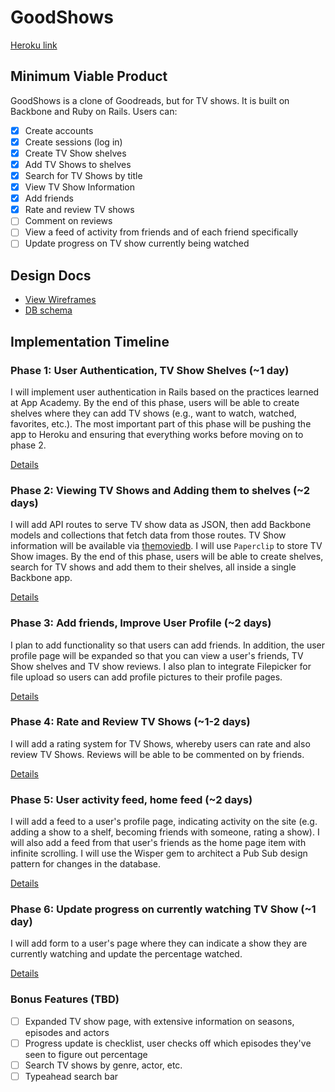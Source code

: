 # GoodShows

[Heroku link][heroku]

[heroku]: http://www.goodshows.io

## Minimum Viable Product
GoodShows is a clone of Goodreads, but for TV shows. It is built on Backbone and Ruby on Rails. Users can:


- [x] Create accounts
- [x] Create sessions (log in)
- [x] Create TV Show shelves
- [x] Add TV Shows to shelves
- [x] Search for TV Shows by title
- [x] View TV Show Information
- [x] Add friends
- [x] Rate and review TV shows
- [ ] Comment on reviews
- [ ] View a feed of activity from friends and of each friend specifically
- [ ] Update progress on TV show currently being watched

## Design Docs
* [View Wireframes][views]
* [DB schema][schema]

[views]: ./docs/views.md
[schema]: ./docs/schema.md

## Implementation Timeline

### Phase 1: User Authentication, TV Show Shelves (~1 day)
I will implement user authentication in Rails based on the practices learned at
App Academy. By the end of this phase, users will be able to create shelves where they can add TV shows (e.g., want to watch, watched, favorites, etc.). The most important part of this phase will
be pushing the app to Heroku and ensuring that everything works before moving on
to phase 2.

[Details][phase-one]

### Phase 2: Viewing TV Shows and Adding them to shelves (~2 days)
I will add API routes to serve TV show data as JSON, then add Backbone
models and collections that fetch data from those routes. TV Show information
will be available via [themoviedb](http://docs.themoviedb.apiary.io/#). I will use `Paperclip` to store TV Show images. By the end of this
phase, users will be able to create shelves, search for TV shows and add them to their shelves, all
inside a single Backbone app.

[Details][phase-two]

### Phase 3: Add friends, Improve User Profile (~2 days)
I plan to add functionality so that users can add friends. In addition, the user profile page will be expanded so that you can view a user's friends, TV Show shelves and TV show reviews. I also plan to integrate Filepicker for file upload so users can add profile pictures to their profile pages.

[Details][phase-three]

### Phase 4: Rate and Review TV Shows (~1-2 days)
I will add a rating system for TV Shows, whereby users can rate and also review TV Shows.
Reviews will be able to be commented on by friends.

[Details][phase-four]

### Phase 5: User activity feed, home feed (~2 days)
I will add a feed to a user's profile page, indicating activity on the site (e.g. adding a show to a shelf, becoming friends with someone, rating a show). I will also add a feed from that user's friends as the home page item with infinite scrolling. I will use the Wisper gem to architect a Pub Sub design pattern for changes in the database.

[Details][phase-five]

### Phase 6: Update progress on currently watching TV Show (~1 day)
I will add form to a user's page where they can indicate a show they are currently watching and update the percentage watched.

[Details][phase-six]

### Bonus Features (TBD)
- [ ] Expanded TV show page, with extensive information on seasons, episodes and actors
- [ ] Progress update is checklist, user checks off which episodes they've seen to figure out percentage
- [ ] Search TV shows by genre, actor, etc.
- [ ] Typeahead search bar

[phase-one]: ./docs/phases/phase1.md
[phase-two]: ./docs/phases/phase2.md
[phase-three]: ./docs/phases/phase3.md
[phase-four]: ./docs/phases/phase4.md
[phase-five]: ./docs/phases/phase5.md
[phase-six]: ./docs/phases/phase6.md

